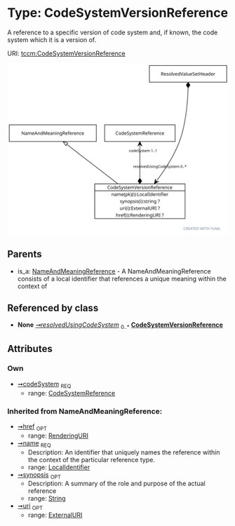 
# Type: CodeSystemVersionReference


A reference to a specific version of code system and, if known, the code system which it is a version of.

URI: [tccm:CodeSystemVersionReference](https://hotecosystem.org/tccm/CodeSystemVersionReference)


![img](images/CodeSystemVersionReference.svg)

## Parents

 *  is_a: [NameAndMeaningReference](NameAndMeaningReference.md) - A NameAndMeaningReference consists of a local identifier that references a unique meaning within the context of

## Referenced by class

 *  **None** *[➞resolvedUsingCodeSystem](resolvedValueSetHeader__resolvedUsingCodeSystem.md)*  <sub>0..*</sub>  **[CodeSystemVersionReference](CodeSystemVersionReference.md)**

## Attributes


### Own

 * [➞codeSystem](codeSystemVersionReference__codeSystem.md)  <sub>REQ</sub>
    * range: [CodeSystemReference](CodeSystemReference.md)

### Inherited from NameAndMeaningReference:

 * [➞href](nameAndMeaningReference__href.md)  <sub>OPT</sub>
    * range: [RenderingURI](types/RenderingURI.md)
 * [➞name](nameAndMeaningReference__name.md)  <sub>REQ</sub>
    * Description: An identifier that uniquely names the reference within the context of the particular reference type.
    * range: [LocalIdentifier](types/LocalIdentifier.md)
 * [➞synopsis](nameAndMeaningReference__synopsis.md)  <sub>OPT</sub>
    * Description: A summary of the role and purpose of the actual reference
    * range: [String](types/String.md)
 * [➞uri](nameAndMeaningReference__uri.md)  <sub>OPT</sub>
    * range: [ExternalURI](types/ExternalURI.md)
